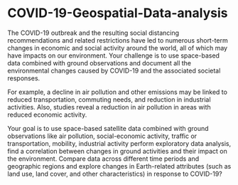 # COVID-19-Geospatial-Data-analysis

The COVID-19 outbreak and the resulting social distancing recommendations and related restrictions have led to numerous short-term changes in economic and social activity around the world, all of which may have impacts on our environment. Your challenge is to use space-based data combined with ground observations and document all the environmental changes caused by COVID-19 and the associated societal responses. 

For example, a decline in air pollution and other emissions may be linked to reduced transportation, commuting needs, and reduction in industrial activities. Also, studies reveal a reduction in air pollution in areas with reduced economic activity. 

Your goal is to use space-based satellite data combined with ground observations like air pollution, social-economic activity, traffic or transportation, mobility, industrial activity perform exploratory data analysis, find a correlation between changes in ground activities and their impact on the environment. Compare data across different time periods and geographic regions and explore changes in Earth-related attributes (such as land use, land cover, and other characteristics) in response to COVID-19?
